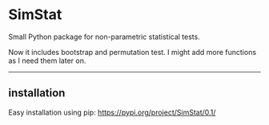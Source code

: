 # SimStat

Small Python package for non-parametric statistical tests.

Now it includes bootstrap and permutation test.  I might add more functions as I need them later on.

---
## installation
Easy installation using pip: https://pypi.org/project/SimStat/0.1/
